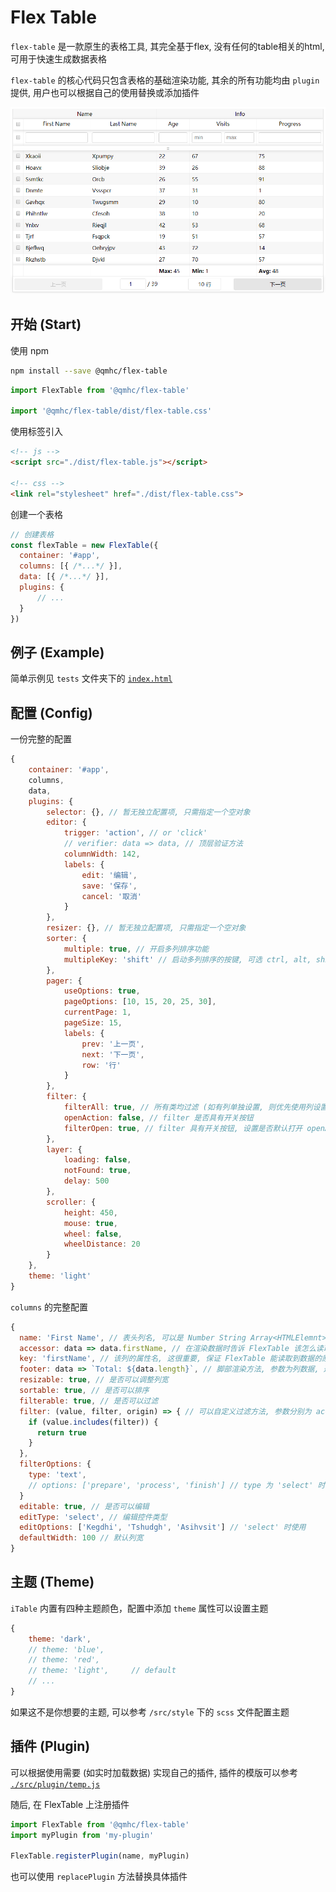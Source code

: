 # Flex Table

`flex-table` 是一款原生的表格工具, 其完全基于flex, 没有任何的table相关的html, 可用于快速生成数据表格

`flex-table` 的核心代码只包含表格的基础渲染功能, 其余的所有功能均由 `plugin` 提供, 用户也可以根据自己的使用替换或添加插件

![视觉](./public/visual.png)


## 开始 (Start)

使用 npm

```bash
npm install --save @qmhc/flex-table
```

```js
import FlexTable from '@qmhc/flex-table'

import '@qmhc/flex-table/dist/flex-table.css'
```

使用标签引入

```html
<!-- js -->
<script src="./dist/flex-table.js"></script>

<!-- css -->
<link rel="stylesheet" href="./dist/flex-table.css">
```

创建一个表格

```javascript
// 创建表格
const flexTable = new FlexTable({
  container: '#app',
  columns: [{ /*...*/ }],
  data: [{ /*...*/ }],
  plugins: {
      // ...
  }
})
```

## 例子 (Example)

简单示例见 `tests` 文件夹下的 [`index.html`](./tests/index.html)


## 配置 (Config)

一份完整的配置

```javascript
{
	container: '#app',
	columns,
	data,
	plugins: {
		selector: {}, // 暂无独立配置项, 只需指定一个空对象
		editor: {
			trigger: 'action', // or 'click'
			// verifier: data => data, // 顶层验证方法
			columnWidth: 142,
			labels: {
				edit: '编辑',
				save: '保存',
				cancel: '取消'
			}
		},
		resizer: {}, // 暂无独立配置项, 只需指定一个空对象
		sorter: {
			multiple: true, // 开启多列排序功能
			multipleKey: 'shift' // 启动多列排序的按键, 可选 ctrl, alt, shift
		},
		pager: {
			useOptions: true,
			pageOptions: [10, 15, 20, 25, 30],
			currentPage: 1,
			pageSize: 15,
			labels: {
				prev: '上一页',
				next: '下一页',
				row: '行'
			}
		},
		filter: {
			filterAll: true, // 所有类均过滤 (如有列单独设置, 则优先使用列设置, 否则使用默认过滤设置)
			openAction: false, // filter 是否具有开关按钮
			filterOpen: true, // filter 具有开关按钮, 设置是否默认打开 openAction 为 false 时忽略
		},
		layer: {
			loading: false,
			notFound: true,
			delay: 500
		},
		scroller: {
			height: 450,
			mouse: true,
			wheel: false,
			wheelDistance: 20
		}
	},
	theme: 'light'
}
```

`columns` 的完整配置

```js
{
  name: 'First Name', // 表头列名, 可以是 Number String Array<HTMLElemnt> NodeList HTMLElement
  accessor: data => data.firstName, // 在渲染数据时告诉 FlexTable 该怎么读取数据, 参数为行数据, 返回值参考 name 属性
  key: 'firstName', // 该列的属性名, 这很重要, 保证 FlexTable 能读取到数据的原始值
  footer: data => `Total: ${data.length}`, // 脚部渲染方法, 参数为列数据, 返回值参考 name 属性
  resizable: true, // 是否可以调整列宽
  sortable: true, // 是否可以排序
  filterable: true, // 是否可以过滤
  filter: (value, filter, origin) => { // 可以自定义过滤方法, 参数分别为 accessor 读取后的值, 输入的 filter 值, 数据的原始值
    if (value.includes(filter)) {
      return true
    }
  },
  filterOptions: {
    type: 'text',
    // options: ['prepare', 'process', 'finish'] // type 为 'select' 时使用
  }
  editable: true, // 是否可以编辑
  editType: 'select', // 编辑控件类型
  editOptions: ['Kegdhi', 'Tshudgh', 'Asihvsit'] // 'select' 时使用
  defaultWidth: 100 // 默认列宽
}
```

<!-- PS: 内置的 `resizer` 插件是基于 `Proxy` 编写的，使用时请注意兼容性 -->

## 主题 (Theme)

`iTable` 内置有四种主题颜色，配置中添加 `theme` 属性可以设置主题

```javascript
{
    theme: 'dark',
    // theme: 'blue',
    // theme: 'red',
    // theme: 'light',     // default
    // ...
}
```

如果这不是你想要的主题, 可以参考 `/src/style` 下的 `scss` 文件配置主题

## 插件 (Plugin)

可以根据使用需要 (如实时加载数据) 实现自己的插件, 插件的模版可以参考 [`./src/plugin/temp.js`](././src/plugin/temp.js)

随后, 在 FlexTable 上注册插件

```js
import FlexTable from '@qmhc/flex-table'
import myPlugin from 'my-plugin'

FlexTable.registerPlugin(name, myPlugin)
```

也可以使用 `replacePlugin` 方法替换具体插件
